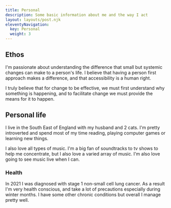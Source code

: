 ```yaml
---
title: Personal  
description: Some basic information about me and the way I act
layout: layouts/post.njk
eleventyNavigation:
  key: Personal
  weight: 3
---
```


## Ethos
I'm passionate about understanding the difference that small but systemic changes can make to a person's life. I believe that having a person first approach makes a difference, and that accessibility is a human right. 

I truly believe that for change to be effective, we must first understand why something is happening, and to facilitate change we must provide the means for it to happen.

## Personal life
I live in the South East of England with my husband and 2 cats. I'm pretty introverted and spend most of my time reading, playing computer games or learning new things. 

I also love all types of music. I'm a big fan of soundtracks to tv shows to help me concentrate, but I also love a varied array of music. I'm also love going to see music live when I can.  

### Health
In 2021 I was diagnosed with stage 1 non-small cell lung cancer. As a result I'm very health conscious, and take a lot of precautions especially during winter months. I have some other chronic conditions but overall I manage pretty well.
